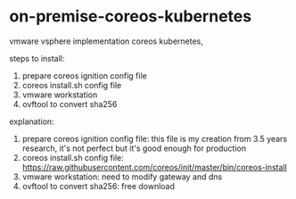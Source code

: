 # on-premise-coreos-kubernetes
vmware vsphere implementation coreos kubernetes, 

steps to install:
1. prepare coreos ignition config file
2. coreos install.sh config file
3. vmware workstation
4. ovftool to convert sha256

explanation:
1. prepare coreos ignition config file: this file is my creation from 3.5 years research, it's not perfect but it's good enough for production
2. coreos install.sh config file: https://raw.githubusercontent.com/coreos/init/master/bin/coreos-install
3. vmware workstation: need to modify gateway and dns
4. ovftool to convert sha256: free download
